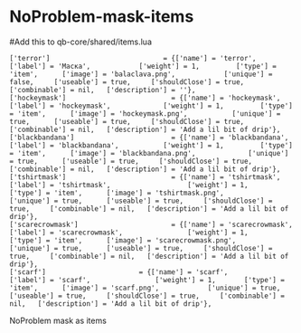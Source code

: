 # NoProblem-mask-items

#Add this to qb-core/shared/items.lua

	['terror']  						  = {['name'] = 'terror', 				    ['label'] = 'Маска',  	        ['weight'] = 1,  		['type'] = 'item',  	['image'] = 'balaclava.png',  			['unique'] = false,  	['useable'] = true,  	['shouldClose'] = true,  	['combinable'] = nil, 	['description'] = ''},
	['hockeymask']  						= {['name'] = 'hockeymask', 				  ['label'] = 'hockeymask',  	        ['weight'] = 1,  		['type'] = 'item',  	['image'] = 'hockeymask.png',  			['unique'] = true,  	['useable'] = true,  	['shouldClose'] = true,  	['combinable'] = nil, 	['description'] = 'Add a lil bit of drip'},
	['blackbandana']  						= {['name'] = 'blackbandana', 				  ['label'] = 'blackbandana',  	        ['weight'] = 1,  		['type'] = 'item',  	['image'] = 'blackbandana.png',  			['unique'] = true,  	['useable'] = true,  	['shouldClose'] = true,  	['combinable'] = nil, 	['description'] = 'Add a lil bit of drip'},
	['tshirtmask']  						= {['name'] = 'tshirtmask', 				  ['label'] = 'tshirtmask',  		          ['weight'] = 1,  		['type'] = 'item',  	['image'] = 'tshirtmask.png',  			['unique'] = true,  	['useable'] = true,  	['shouldClose'] = true,  	['combinable'] = nil, 	['description'] = 'Add a lil bit of drip'},
	['scarecrowmask']  						= {['name'] = 'scarecrowmask', 				  ['label'] = 'scarecrowmask',  	          ['weight'] = 1,  		['type'] = 'item',  	['image'] = 'scarecrowmask.png',  			['unique'] = true,  	['useable'] = true,  	['shouldClose'] = true,  	['combinable'] = nil, 	['description'] = 'Add a lil bit of drip'},
	['scarf']  						= {['name'] = 'scarf', 				  ['label'] = 'scarf',  	          ['weight'] = 1,  		['type'] = 'item',  	['image'] = 'scarf.png',  			['unique'] = true,  	['useable'] = true,  	['shouldClose'] = true,  	['combinable'] = nil, 	['description'] = 'Add a lil bit of drip'},


NoProblem mask as items 
